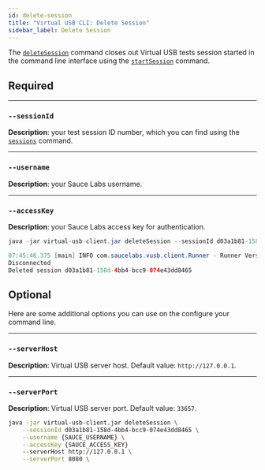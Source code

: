 ```yaml
---
id: delete-session
title: "Virtual USB CLI: Delete Session"
sidebar_label: Delete Session
---
```


The [`deleteSession`](/mobile-apps/features/virtual-usb#close-test) command closes out Virtual USB tests session started in the command line interface using the [`startSession`](/dev/cli/virtual-usb/start-session) command.

## Required

---
### `--sessionId`
__Description__: your test session ID number, which you can find using the [`sessions`](/dev/cli/virtual-usb/find-sessionid) command.

---
### `--username`
__Description__: your Sauce Labs username.

---
### `--accessKey`
__Description__: your Sauce Labs access key for authentication.

```java title="Basic Example (required flags only)"
java -jar virtual-usb-client.jar deleteSession --sessionId d03a1b81-158d-4bb4-bcc9-074e43dd8465 --username {SAUCE_USERNAME} --accessKey {SAUCE_ACCESS_KEY}
```

```java title="Sample Response"
07:45:46.375 [main] INFO com.saucelabs.vusb.client.Runner - Runner Version 2.0.0
Disconnected
Deleted session d03a1b81-158d-4bb4-bcc9-074e43dd8465
```

## Optional

Here are some additional options you can use on the configure your command line.

---
### `--serverHost`
__Description__: Virtual USB server host. Default value: `http://127.0.0.1`.

---
### `--serverPort`
__Description__: Virtual USB server port. Default value: `33657`.

```bash title="Full Example (includes optional flags)"
java -jar virtual-usb-client.jar deleteSession \
    --sessionId d03a1b81-158d-4bb4-bcc9-074e43dd8465 \
    --username {SAUCE_USERNAME} \
    --accessKey {SAUCE_ACCESS_KEY}
    --serverHost http://127.0.0.1 \
    --serverPort 8080 \
```
